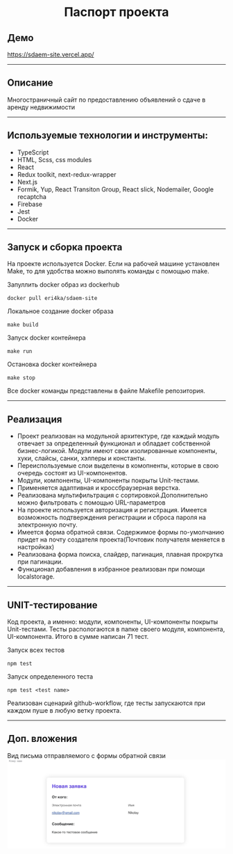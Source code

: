<h1 align="center">Паспорт проекта</h1>

## Демо

https://sdaem-site.vercel.app/

---

## Описание

Многостраничный сайт по предоставлению объявлений о сдаче в аренду недвижимости

---

## Используемые технологии и инструменты:

- TypeScript
- HTML, Scss, css modules
- React
- Redux toolkit, next-redux-wrapper
- Next.js
- Formik, Yup, React Transiton Group, React slick, Nodemailer, Google recaptcha
- Firebase
- Jest
- Docker

---

## Запуск и сборка проекта

На проекте используется Docker. Если на рабочей машине установлен Make, то для удобства можно выполять команды с помощью make.

Запуллить docker образ из dockerhub

```
docker pull eri4ka/sdaem-site
```

Локальное создание docker образа

```
make build
```

Запуск docker контейнера

```
make run
```

Остановка docker контейнера

```
make stop
```

Все docker команды представлены в файле Makefile репозитория.

---

## Реализация

- Проект реализован на модульной архитектуре, где каждый модуль отвечает за определенный функционал и обладает собственной бизнес-логикой. Модули имеют свои изолированные компоненты, хуки, слайсы, санки, хэлперы и константы.
- Переиспользуемые слои выделены в комопненты, которые в свою очередь состоят из UI-компонентов.
- Модули, компоненты, UI-компоненты покрыты Unit-тестами.
- Применяется адаптивная и кроссбраузерная верстка.
- Реализована мультифильтрация с сортировкой.Дополнительно можно фильтровать с помощью URL-параметров
- На проекте используется авторизация и регистрация. Имеется возможность подтверждения регистрации и сброса пароля на электронную почту.
- Имеется форма обратной связи. Содержимое формы по-умолчанию придет на почту создателя проекта(Почтовик получателя меняется в настройках)
- Реализована форма поиска, слайдер, пагинация, плавная прокрутка при пагинации.
- Функционал добавления в избранное реализован при помощи localstorage.

---

## UNIT-тестирование

Код проекта, а именно: модули, компоненты, UI-компоненты покрыты Unit-тестами. Тесты распологаются в папке своего модуля, компонента, UI-компонента. Итого в сумме написан 71 тест.

Запуск всех тестов

```
npm test
```

Запуск определенного теста

```
npm test <test name>
```

Реализован сценарий github-workflow, где тесты запускаются при каждом пуше в любую ветку проекта.

---

## Доп. вложения

Вид письма отправляемого с формы обратной связи
![alt](./public/mailmessage.jpg)
